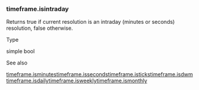 ### timeframe.isintraday

Returns true if current resolution is an intraday (minutes or seconds) resolution, false otherwise.

Type

simple bool

See also

[timeframe.isminutes](#var_timeframe.isminutes)[timeframe.isseconds](#var_timeframe.isseconds)[timeframe.isticks](#var_timeframe.isticks)[timeframe.isdwm](#var_timeframe.isdwm)[timeframe.isdaily](#var_timeframe.isdaily)[timeframe.isweekly](#var_timeframe.isweekly)[timeframe.ismonthly](#var_timeframe.ismonthly)
